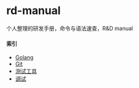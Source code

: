# rd-manual
个人整理的研发手册，命令与语法速查，R&amp;D manual

#### 索引
- [Golang](./Golang/README.md)
- [Git](./Git/README.md)
- [测试工具](./Test/README.md)
- [调试](./Debug/README.md)